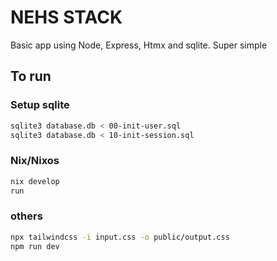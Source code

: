 # NEHS STACK

Basic app using Node, Express, Htmx and sqlite. Super simple

## To run

### Setup sqlite

```bash
sqlite3 database.db < 00-init-user.sql
sqlite3 database.db < 10-init-session.sql
```

### Nix/Nixos

```bash
nix develop
run
```

### others

```bash
npx tailwindcss -i input.css -o public/output.css
npm run dev
```
